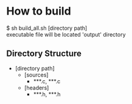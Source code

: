 # How to build
$ sh build_all.sh [directory path]<br>
executable file will be located 'output' directory

## Directory Structure
- [directory path]
    - [sources]
      - ***.c, ***.c
    - [headers]
      - ***.h, ***.h
